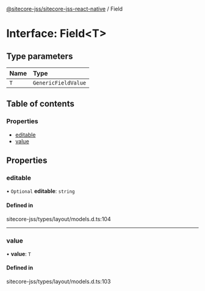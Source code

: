 [@sitecore-jss/sitecore-jss-react-native](../README.md) / Field

# Interface: Field<T\>

## Type parameters

| Name | Type |
| :------ | :------ |
| `T` | `GenericFieldValue` |

## Table of contents

### Properties

- [editable](Field.md#editable)
- [value](Field.md#value)

## Properties

### editable

• `Optional` **editable**: `string`

#### Defined in

sitecore-jss/types/layout/models.d.ts:104

___

### value

• **value**: `T`

#### Defined in

sitecore-jss/types/layout/models.d.ts:103
